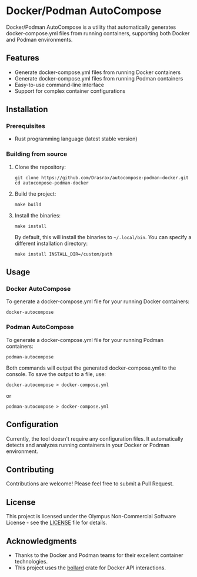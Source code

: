 # Docker/Podman AutoCompose

Docker/Podman AutoCompose is a utility that automatically generates docker-compose.yml files from running containers, supporting both Docker and Podman environments.

## Features

- Generate docker-compose.yml files from running Docker containers
- Generate docker-compose.yml files from running Podman containers
- Easy-to-use command-line interface
- Support for complex container configurations

## Installation

### Prerequisites

- Rust programming language (latest stable version)


### Building from source

1. Clone the repository:
   ```
   git clone https://github.com/Drasrax/autocompose-podman-docker.git
   cd autocompose-podman-docker
   ```

2. Build the project:
   ```
   make build
   ```

3. Install the binaries:
   ```
   make install
   ```

   By default, this will install the binaries to `~/.local/bin`. You can specify a different installation directory:
   ```
   make install INSTALL_DIR=/custom/path
   ```

## Usage

### Docker AutoCompose

To generate a docker-compose.yml file for your running Docker containers:

```
docker-autocompose
```

### Podman AutoCompose

To generate a docker-compose.yml file for your running Podman containers:

```
podman-autocompose
```

Both commands will output the generated docker-compose.yml to the console. To save the output to a file, use:

```
docker-autocompose > docker-compose.yml
```

or

```
podman-autocompose > docker-compose.yml
```

## Configuration

Currently, the tool doesn't require any configuration files. It automatically detects and analyzes running containers in your Docker or Podman environment.

## Contributing

Contributions are welcome! Please feel free to submit a Pull Request.

## License

This project is licensed under the Olympus Non-Commercial Software License - see the [LICENSE](LICENSE) file for details.

## Acknowledgments

- Thanks to the Docker and Podman teams for their excellent container technologies.
- This project uses the [bollard](https://github.com/fussybeaver/bollard) crate for Docker API interactions.


